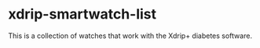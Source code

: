 # xdrip-smartwatch-list
This is a collection of watches that work with the Xdrip+ diabetes software.
